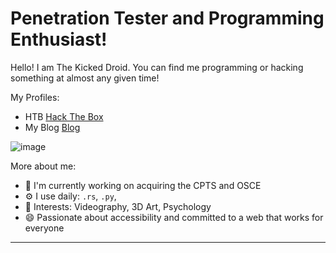 # Penetration Tester and Programming Enthusiast!

Hello! I am The Kicked Droid. You can find me programming or hacking something at almost any given time! 

My Profiles:
- HTB [Hack The Box](https://app.hackthebox.com/profile/1583364)
- My Blog [Blog](https://kickeddroid.github.io)

![image](https://github.com/KickedDroid/KickedDroid/assets/24928676/4a27002c-76a9-4512-9eee-b6dd06884453)

More about me:
- 🏢 I'm currently working on acquiring the CPTS and OSCE
- ⚙️ I use daily: `.rs`, `.py`, 
- 💜 Interests: Videography, 3D Art, Psychology
- 😄 Passionate about accessibility and committed to a web that works for everyone
---
